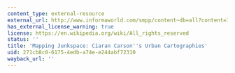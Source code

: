 ```yaml
---
content_type: external-resource
external_url: http://www.informaworld.com/smpp/content~db=all?content=10.1080/09502360701529127
has_external_license_warning: true
license: https://en.wikipedia.org/wiki/All_rights_reserved
status: ''
title: 'Mapping Junkspace: Ciaran Carson''s Urban Cartographies'
uid: 271cb8c0-6175-4edb-a74e-e244abf72310
wayback_url: ''
---
```

